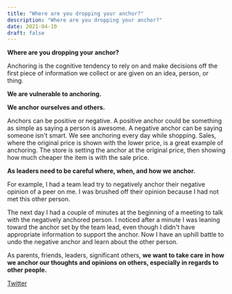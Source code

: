 ```yaml
---
title: "Where are you dropping your anchor?"
description: "Where are you dropping your anchor?"
date: 2021-04-10
draft: false
---
```

**Where are you dropping your anchor?**

Anchoring is the cognitive tendency to rely on and make decisions off the first piece of information we collect or are given on an idea, person, or thing.

**We are vulnerable to anchoring.**

**We anchor ourselves and others.**

Anchors can be positive or negative.  A positive anchor could be something as simple as saying a person is awesome. A negative anchor can be saying someone isn't smart.  We see anchoring every day while shopping. Sales, where the original price is shown with the lower price, is a great example of anchoring. The store is setting the anchor at the original price, then showing how much cheaper the item is with the sale price.

**As leaders need to be careful where, when, and how we anchor.**

For example, I had a team lead try to negatively anchor their negative opinion of a peer on me. I was brushed off their opinion because I had not met this other person. 

The next day I had a couple of minutes at the beginning of a meeting to talk with the negatively anchored person. I noticed after a minute I was leaning toward the anchor set by the team lead, even though I didn't have appropriate information to support the anchor. Now I have an uphill battle to undo the negative anchor and learn about the other person.

As parents, friends, leaders, significant others, **we want to take care in how we anchor our thoughts and opinions on others, especially in regards to other people.**

[Twitter]()